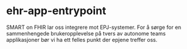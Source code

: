 # ehr-app-entrypoint
SMART on FHIR lar oss integrere mot EPJ-systemer. For å sørge for en sammenhengede brukeropplevelse på tvers av autonome teams applikasjoner bør vi ha ett felles punkt der epjene treffer oss.
